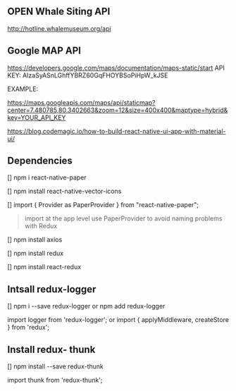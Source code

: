 
## OPEN Whale Siting API

http://hotline.whalemuseum.org/api

##  Google MAP API

https://developers.google.com/maps/documentation/maps-static/start
API KEY: AIzaSyASnLGhffYBRZ60GqFHOYBSoPiHpW_kJSE

EXAMPLE:

https://maps.googleapis.com/maps/api/staticmap?center=7.480785,80.3402663&zoom=12&size=400x400&maptype=hybrid&key=YOUR_API_KEY


https://blog.codemagic.io/how-to-build-react-native-ui-app-with-material-ui/

##  Dependencies

[] npm i react-native-paper

[] npm install react-native-vector-icons

[] import { Provider as PaperProvider } from "react-native-paper";

  > import at the app level
  > use PaperProvider to avoid naming problems with Redux

[] npm install axios

[] npm install redux

[] npm install react-redux



## Intsall redux-logger

[] npm i --save redux-logger
  or
  npm add redux-logger


  import logger from 'redux-logger'; 
  or
  import { applyMiddleware, createStore } from 'redux';

## Install redux- thunk

[] npm install --save redux-thunk

  import thunk from 'redux-thunk';